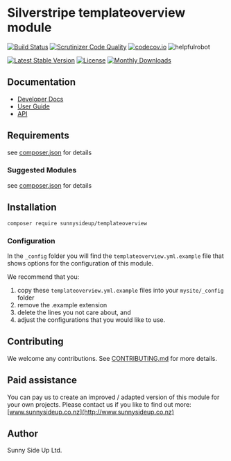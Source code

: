 # Silverstripe templateoverview module
[![Build Status](https://travis-ci.org/sunnysideup/silverstripe-templateoverview.svg?branch=master)](https://travis-ci.org/sunnysideup/silverstripe-templateoverview)
[![Scrutinizer Code Quality](https://scrutinizer-ci.com/g/sunnysideup/silverstripe-templateoverview/badges/quality-score.png?b=master)](https://scrutinizer-ci.com/g/sunnysideup/silverstripe-templateoverview/?branch=master)
[![codecov.io](https://codecov.io/github/sunnysideup/silverstripe-templateoverview/coverage.svg?branch=master)](https://codecov.io/github/sunnysideup/silverstripe-templateoverview?branch=master)
![helpfulrobot](https://helpfulrobot.io/sunnysideup/templateoverview/badge)

[![Latest Stable Version](https://poser.pugx.org/sunnysideup/templateoverview/version)](https://packagist.org/packages/sunnysideup/templateoverview)
[![License](https://poser.pugx.org/sunnysideup/templateoverview/license)](https://packagist.org/packages/sunnysideup/templateoverview)
[![Monthly Downloads](https://poser.pugx.org/sunnysideup/templateoverview/d/monthly)](https://packagist.org/packages/sunnysideup/templateoverview)


## Documentation



 * [Developer Docs](docs/en/INDEX.md)
 * [User Guide](docs/en/userguide.md)
 * [API](http://ssmods.com/apis/templateoverview/docs/en/api/)

## Requirements



see [composer.json](composer.json) for details

### Suggested Modules



see [composer.json](composer.json) for details


## Installation


```
composer require sunnysideup/templateoverview
```

### Configuration



In the `_config` folder you will find the `templateoverview.yml.example`
file that shows options for the configuration of this module.

We recommend that you:

  1. copy these `templateoverview.yml.example` files into your
`mysite/_config` folder
  2. remove the .example extension
  3. delete the lines you not care about, and
  4. adjust the configurations that you would like to use.


## Contributing



We welcome any contributions. See [CONTRIBUTING.md](CONTRIBUTING.md) for more details.

## Paid assistance



You can pay us to create an improved / adapted version of this module for your own projects.  Please contact us if you like to find out more: [www.sunnysideup.co.nz](http://www.sunnysideup.co.nz)

## Author



Sunny Side Up Ltd.
